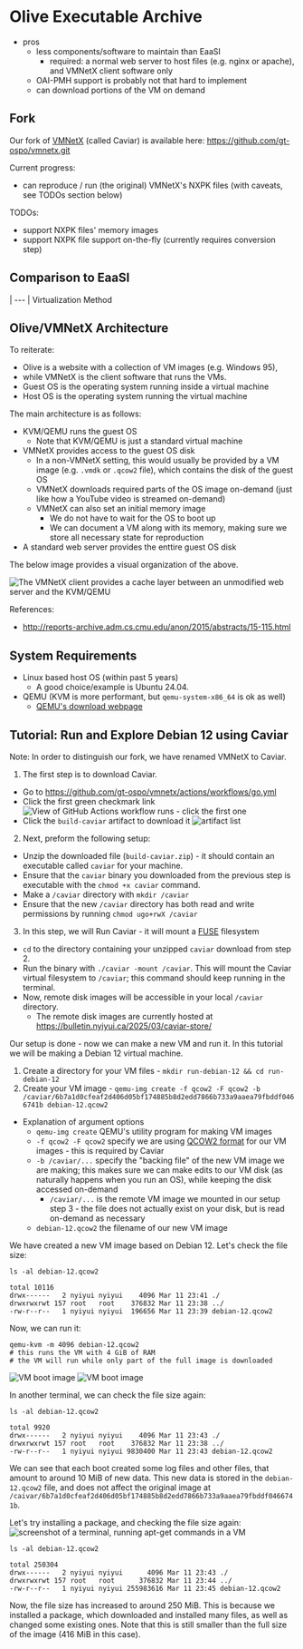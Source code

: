 # Olive Executable Archive

- pros
  - less components/software to maintain than EaaSI
    - required: a normal web server to host files (e.g. nginx or apache), and VMNetX client software only
  - OAI-PMH support is probably not that hard to implement
  - can download portions of the VM on demand

## Fork

Our fork of [VMNetX](https://github.com/cmusatyalab/vmnetx.git) (called Caviar) is available here: https://github.com/gt-ospo/vmnetx.git

Current progress:
- can reproduce / run (the original) VMNetX's NXPK files (with caveats, see TODOs section below)

TODOs:
- support NXPK files' memory images
- support NXPK file support on-the-fly (currently requires conversion step)

## Comparison to EaaSI

| --- 
| Virtualization Method

## Olive/VMNetX Architecture

To reiterate:
- Olive is a website with a collection of VM images (e.g. Windows 95),
- while VMNetX is the client software that runs the VMs.
- Guest OS is the operating system running inside a virtual machine
- Host OS is the operating system running the virtual machine

The main architecture is as follows:
- KVM/QEMU runs the guest OS
  - Note that KVM/QEMU is just a standard virtual machine
- VMNetX provides access to the guest OS disk
  - In a non-VMNetX setting, this would usually be provided by a VM image (e.g. `.vmdk` or `.qcow2` file), which contains the disk of the guest OS
  - VMNetX downloads required parts of the OS image on-demand (just like how a YouTube video is streamed on-demand)
  - VMNetX can also set an initial memory image
    - We do not have to wait for the OS to boot up
    - We can document a VM along with its memory, making sure we store all necessary state for reproduction
- A standard web server provides the enttire guest OS disk

The below image provides a visual organization of the above.

![The VMNetX client provides a cache layer between an unmodified web server and the KVM/QEMU ](../tutorial_images/olive/architecture.png)

References:
- http://reports-archive.adm.cs.cmu.edu/anon/2015/abstracts/15-115.html

## System Requirements
- Linux based host OS (within past 5 years)
  - A good choice/example is Ubuntu 24.04.
- QEMU (KVM is more performant, but `qemu-system-x86_64` is ok as well)
  - [QEMU's download webpage](https://www.qemu.org/download/)

## Tutorial: Run and Explore Debian 12 using Caviar

Note: In order to distinguish our fork, we have renamed VMNetX to Caviar.

1. The first step is to download Caviar. 
  - Go to https://github.com/gt-ospo/vmnetx/actions/workflows/go.yml
  - Click the first green checkmark link ![View of GitHub Actions workflow runs - click the first one](../tutorial_images/olive/caviar-workflows.png)
  - Click the `build-caviar` artifact to download it
  ![artifact list](../tutorial_images/olive/caviar-artifacts.png)
2. Next, preform the following setup:
  - Unzip the downloaded file (`build-caviar.zip`) - it should contain an executable called `caviar` for your machine. 
  - Ensure that the `caviar` binary you downloaded from the previous step is executable with the `chmod +x caviar` command. 
  - Make a `/caviar` directory with `mkdir /caviar` 
  - Ensure that the new `/caviar` directory has both read and write permissions by running `chmod ugo+rwX /caviar`
3. In this step, we will Run Caviar - it will mount a [FUSE](./glossary.md) filesystem
  - `cd` to the directory containing your unzipped `caviar` download from step 2. 
  - Run the binary with `./caviar -mount /caviar`. This will mount the Caviar virtual filesystem to `/caviar`; this command should keep running in the terminal. 
  - Now, remote disk images will be accessible in your local `/caviar` directory. 
    - The remote disk images are currently hosted at https://bulletin.nyiyui.ca/2025/03/caviar-store/


Our setup is done - now we can make a new VM and run it. In this tutorial we will be making a Debian 12 virtual machine.

1. Create a directory for your VM files - `mkdir run-debian-12 && cd run-debian-12`
2. Create your VM image - `qemu-img create -f qcow2 -F qcow2 -b /caviar/6b7a1d0cfeaf2d406d05bf174885b8d2edd7866b733a9aaea79fbddf0466741b debian-12.qcow2`
  - Explanation of argument options
    - `qemu-img create` QEMU's utility program for making VM images
    - `-f qcow2 -F qcow2` specify we are using [QCOW2 format](https://www.linux-kvm.org/page/Qcow2) for our VM images - this is required by Caviar
    - `-b /caviar/...` specify the "backing file" of the new VM image we are making; this makes sure we can make edits to our VM disk (as naturally happens when you run an OS), while keeping the disk accessed on-demand
      - `/caviar/...` is the remote VM image we mounted in our setup step 3 - the file does not actually exist on your disk, but is read on-demand as necessary
    - `debian-12.qcow2` the filename of our new VM image

We have created a new VM image based on Debian 12. Let's check the file size:

`ls -al debian-12.qcow2`
```
total 10116
drwx------   2 nyiyui nyiyui    4096 Mar 11 23:41 ./
drwxrwxrwt 157 root   root    376832 Mar 11 23:38 ../
-rw-r--r--   1 nyiyui nyiyui  196656 Mar 11 23:39 debian-12.qcow2
```

Now, we can run it:

```
qemu-kvm -m 4096 debian-12.qcow2
# this runs the VM with 4 GiB of RAM
# the VM will run while only part of the full image is downloaded
```

![VM boot image](../tutorial_images/olive/caviar-debian12-grub.png)
![VM boot image](../tutorial_images/olive/caviar-debian12-home.png)

In another terminal, we can check the file size again:

`ls -al debian-12.qcow2`
```
total 9920
drwx------   2 nyiyui nyiyui    4096 Mar 11 23:43 ./
drwxrwxrwt 157 root   root    376832 Mar 11 23:38 ../
-rw-r--r--   1 nyiyui nyiyui 9830400 Mar 11 23:43 debian-12.qcow2
```

We can see that each boot created some log files and other files, that amount to around 10 MiB of new data.
This new data is stored in the `debian-12.qcow2` file, and does not affect the original image at `/caivar/6b7a1d0cfeaf2d406d05bf174885b8d2edd7866b733a9aaea79fbddf0466741b`.

Let's try installing a package, and checking the file size again:
![screenshot of a terminal, running apt-get commands in a VM](../tutorial_images/olive/caviar-debian12-install.png)

`ls -al debian-12.qcow2`
```
total 250304
drwx------   2 nyiyui nyiyui      4096 Mar 11 23:43 ./
drwxrwxrwt 157 root   root      376832 Mar 11 23:44 ../
-rw-r--r--   1 nyiyui nyiyui 255983616 Mar 11 23:45 debian-12.qcow2
```

Now, the file size has increased to around 250 MiB.
This is because we installed a package, which downloaded and installed many files, as well as changed some existing ones.
Note that this is still smaller than the full size of the image (416 MiB in this case).
